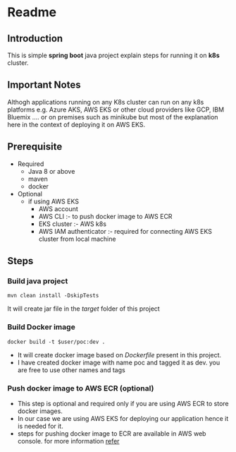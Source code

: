 # Readme

## Introduction
This is simple __spring boot__ java project explain steps for running it on __k8s__ cluster. 

## Important Notes
Althogh applications running on any K8s cluster can run on any k8s platforms e.g. Azure AKS, AWS EKS or other cloud providers like GCP, IBM Bluemix .... or on premises such as minikube but most of the explanation here in the context of deploying it on AWS EKS.

## Prerequisite
- Required
  - Java 8 or above
  - maven
  - docker
- Optional
  - if using AWS EKS 
    - AWS account
    - AWS CLI :- to push docker image to AWS ECR
    - EKS cluster :- AWS k8s   
    - AWS IAM authenticator :- required for connecting AWS EKS cluster from local machine
    
## Steps
### Build java project

```
mvn clean install -DskipTests
```
It will create jar file in the _target_ folder of this project 

### Build Docker image

```
docker build -t $user/poc:dev .
```
- It will create docker image based on _Dockerfile_ present in this project.
- I have created docker image with name poc and tagged it as dev. you are free to use other names and tags

### Push docker image to AWS ECR (optional)
- This step is optional and required only if you are using AWS ECR to store docker images. 
- In our case we are using AWS EKS for deploying our application hence it is needed for it.
- steps for pushing docker image to ECR are available in AWS web console. for more information [refer](https://docs.aws.amazon.com/AmazonECR/latest/userguide/docker-push-ecr-image.html)



